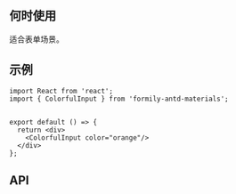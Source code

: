 ## 何时使用

适合表单场景。

## 示例

```tsx
import React from 'react';
import { ColorfulInput } from 'formily-antd-materials';


export default () => {
  return <div>
    <ColorfulInput color="orange"/>
  </div>
};
```

## API

<API hideTitle  src="@/components/colorful-input/colorful-input.tsx" />
